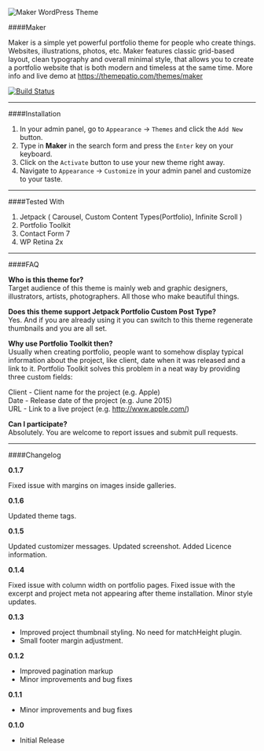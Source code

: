 ![Maker WordPress Theme](https://raw.githubusercontent.com/iamdmitrymayorov/Maker/master/screenshot.png "Maker WordPress Theme")

####Maker

Maker is a simple yet powerful portfolio theme for people who create things. Websites, illustrations, photos, etc. Maker features classic grid-based layout, clean typography and overall minimal style, that allows you to create a portfolio website that is both modern and timeless at the same time. More info and live demo at https://themepatio.com/themes/maker

[![Build Status](https://travis-ci.org/iamdmitrymayorov/maker.svg?branch=master)](https://travis-ci.org/iamdmitrymayorov/maker)

---

####Installation

1. In your admin panel, go to `Appearance` → `Themes` and click the `Add New` button.
2. Type in **Maker** in the search form and press the `Enter` key on your keyboard.
3. Click on the `Activate` button to use your new theme right away.
4. Navigate to `Appearance` → `Customize` in your admin panel and customize to your taste.

---

####Tested With
1. Jetpack ( Carousel, Custom Content Types(Portfolio), Infinite Scroll )
2. Portfolio Toolkit
3. Contact Form 7
4. WP Retina 2x

---

####FAQ

**Who is this theme for?**  
Target audience of this theme is mainly web and graphic designers, illustrators, artists, photographers. All those who make beautiful things.

**Does this theme support Jetpack Portfolio Custom Post Type?**  
Yes. And if you are already using it you can switch to this theme regenerate thumbnails and you are all set.

**Why use Portfolio Toolkit then?**  
Usually when creating portfolio, people want to somehow display typical information about the project, like client, date when it was released and a link to it. Portfolio Toolkit solves this problem in a neat way by providing three custom fields:

Client - Client name for the project (e.g. Apple)  
Date - Release date of the project (e.g. June 2015)  
URL - Link to a live project (e.g. http://www.apple.com/)

**Can I participate?**  
Absolutely. You are welcome to report issues and submit pull requests.

---

####Changelog

**0.1.7**

Fixed issue with margins on images inside galleries.

**0.1.6**

Updated theme tags.

**0.1.5**

Updated customizer messages.
Updated screenshot.
Added Licence information.

**0.1.4**

Fixed issue with column width on portfolio pages.
Fixed issue with the excerpt and project meta not appearing after theme installation.
Minor style updates.

**0.1.3**

* Improved project thumbnail styling. No need for matchHeight plugin.
* Small footer margin adjustment.

**0.1.2**

* Improved pagination markup
* Minor improvements and bug fixes

**0.1.1**

* Minor improvements and bug fixes

**0.1.0**

* Initial Release
